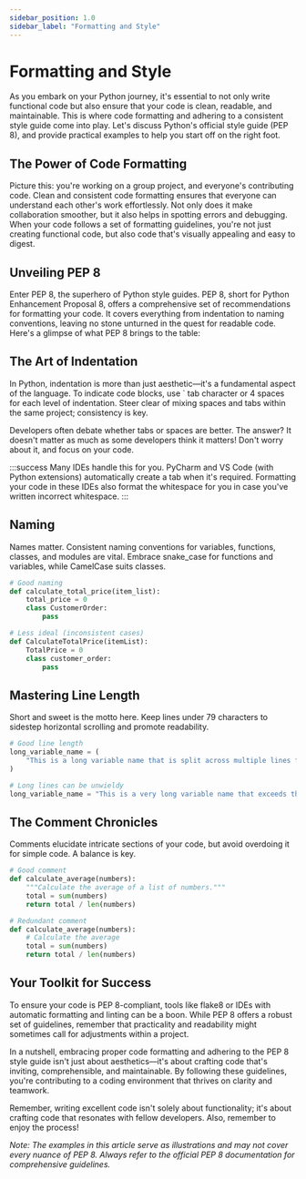 ```yaml
---
sidebar_position: 1.0
sidebar_label: "Formatting and Style"
---
```


# Formatting and Style

As you embark on your Python journey, it's essential to not only write functional code but also ensure that your code is clean, readable, and maintainable. This is where code formatting and adhering to a consistent style guide come into play. Let's discuss Python's official style guide (PEP 8), and provide practical examples to help you start off on the right foot.

## The Power of Code Formatting

Picture this: you're working on a group project, and everyone's contributing code. Clean and consistent code formatting ensures that everyone can understand each other's work effortlessly. Not only does it make collaboration smoother, but it also helps in spotting errors and debugging. When your code follows a set of formatting guidelines, you're not just creating functional code, but also code that's visually appealing and easy to digest.

## Unveiling PEP 8

Enter PEP 8, the superhero of Python style guides. PEP 8, short for Python Enhancement Proposal 8, offers a comprehensive set of recommendations for formatting your code. It covers everything from indentation to naming conventions, leaving no stone unturned in the quest for readable code. Here's a glimpse of what PEP 8 brings to the table:

## The Art of Indentation

In Python, indentation is more than just aesthetic—it's a fundamental aspect of the language. To indicate code blocks, use ` tab character or 4 spaces for each level of indentation. Steer clear of mixing spaces and tabs within the same project; consistency is key.

Developers often debate whether tabs or spaces are better. The answer? It doesn't matter as much as some developers think it matters! Don't worry about it, and focus on your code.

:::success
Many IDEs handle this for you. PyCharm and VS Code (with Python extensions) automatically create a tab when it's required. Formatting your code in these IDEs also format the whitespace for you in case you've written incorrect whitespace.
:::


## Naming

Names matter. Consistent naming conventions for variables, functions, classes, and modules are vital. Embrace snake_case for functions and variables, while CamelCase suits classes.

```python
# Good naming
def calculate_total_price(item_list):
    total_price = 0
    class CustomerOrder:
        pass

# Less ideal (inconsistent cases)
def CalculateTotalPrice(itemList):
    TotalPrice = 0
    class customer_order:
        pass
```

## Mastering Line Length

Short and sweet is the motto here. Keep lines under 79 characters to sidestep horizontal scrolling and promote readability.

```python
# Good line length
long_variable_name = (
    "This is a long variable name that is split across multiple lines for readability."
)

# Long lines can be unwieldy
long_variable_name = "This is a very long variable name that exceeds the recommended line length, and it becomes harder to read."
```

## The Comment Chronicles

Comments elucidate intricate sections of your code, but avoid overdoing it for simple code. A balance is key.

```python
# Good comment
def calculate_average(numbers):
    """Calculate the average of a list of numbers."""
    total = sum(numbers)
    return total / len(numbers)

# Redundant comment
def calculate_average(numbers):
    # Calculate the average
    total = sum(numbers)
    return total / len(numbers)
```
## Your Toolkit for Success

To ensure your code is PEP 8-compliant, tools like flake8 or IDEs with automatic formatting and linting can be a boon. While PEP 8 offers a robust set of guidelines, remember that practicality and readability might sometimes call for adjustments within a project.

In a nutshell, embracing proper code formatting and adhering to the PEP 8 style guide isn't just about aesthetics—it's about crafting code that's inviting, comprehensible, and maintainable. By following these guidelines, you're contributing to a coding environment that thrives on clarity and teamwork.

Remember, writing excellent code isn't solely about functionality; it's about crafting code that resonates with fellow developers. Also, remember to enjoy the process!

*Note: The examples in this article serve as illustrations and may not cover every nuance of PEP 8. Always refer to the official PEP 8 documentation for comprehensive guidelines.*